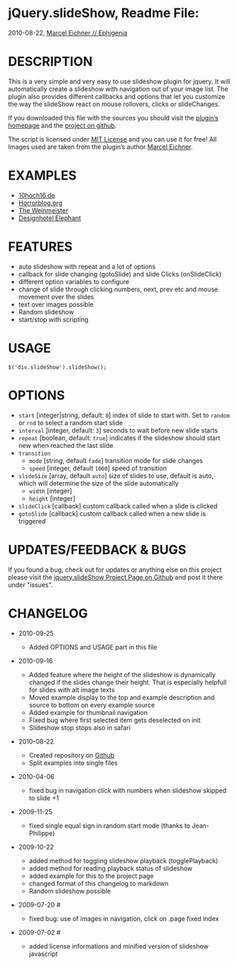 jQuery.slideShow, Readme File:
==============================================================================
2010-08-22, [Marcel Eichner // Ephigenia](love@ephigenia.de)

# DESCRIPTION

This is a very simple and very easy to use slideshow plugin for jquery.
It will automatically create a slideshow with navigation out of your image list. The plugin also provides different callbacks and options that let you customize the way the slideShow react on mouse rollovers, clicks or slideChanges.

If you downloaded this file with the sources you should visit the
[plugin’s homepage](http://code.marceleichner.de/project/jquery.slideShow/)
and the [project on github](http://github.com/Ephigenia/jquery.slideShow).

The script is licensed under [MIT License](http://www.opensource.org/licenses/mit-license.php)
and you can use it for free! All Images used are taken from the plugin’s author [Marcel Eichner](http://www.marceleichner.de/illustration/).

# EXAMPLES

* [10hoch16.de](http://www.10hoch16.de)
* [Horrorblog.org](http://www.horrorblog.org)
* [The Weinmeister](http://www.the-weinmeister.com/)
* [Designhotel Elephant](http://www.designhotel-elephant.com/)

# FEATURES

* auto slideshow with repeat and a lot of options
* callback for slide changing (gotoSlide) and slide Clicks (onSlideClick)
* different option variables to configure
* change of slide through clicking numbers, next, prev etc and mouse movement over the slides
* text over images possible
* Random slideshow
* start/stop with scripting

# USAGE

	$('div.slideShow').slideShow();
	
# OPTIONS

* `start` [integer|string, default: `0`]
  index of slide to start with. Set to `random` or `rnd` to select a random
  start slide
* `interval` [integer, default: `3`]
  seconds to wait before new slide starts
* `repeat` [boolean, default: `true`]
  indicates if the slideshow should start new when reached the last slide
* `transition`  
	* `mode` [string, default `fade`]
	  transition mode for slide changes
	* `speed` [integer, default `1000`]
	  speed of transition
* `slideSize` [array, default `auto`]
    size of slides to use, default is auto, which will determine the size of
    the slide automatically
	* `width` [integer]
	* `height` [integer]
* `slideClick` [callback]
  custom callback called when a slide is clicked
* `gotoSlide` [callback]
  custom callback called when a new slide is triggered


# UPDATES/FEEDBACK & BUGS

If you found a bug, check out for updates or anything else on this project
please visit the [jquery.slideShow Project Page on Github](http://github.com/Ephigenia/jquery.slideShow) and post it there under
"issues".

# CHANGELOG

* 2010-09-25
	* Added OPTIONS and USAGE part in this file

* 2010-09-16
	* Added feature where the height of the slideshow is dynamically changed
	  if the slides change their height. That is especially helpfull for
	  slides with alt image texts
	* Moved example display to the top and example description and source
	  to bottom on every example source
	* Added example for thumbnail navigation
	* Fixed bug where first selected item gets deselected on init
	* Slideshow stop stops also in safari
	
* 2010-08-22
	* Created repository on [Github](Github)
	* Split examples into single files
	
* 2010-04-06
	* fixed bug in navigation click with numbers when slideshow skipped to
	slide +1

* 2009-11-25
	* fixed single equal sign in random start mode (thanks to Jean-Philippe)

* 2009-10-22
	* added method for toggling slideshow playback (togglePlayback)
	* added method for reading playback status of slideshow
	* added example for this to the project page
	* changed format of this changelog to markdown
	* Random slideshow possible

* 2009-07-20 #
	* fixed bug: use of images in navigation, click on .page fixed index

* 2009-07-02 #
	* added license informations and minified version of slideshow javascript
